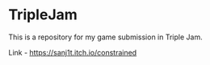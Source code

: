# TripleJam
This is a repository for my game submission in Triple Jam.

Link - https://sanj1t.itch.io/constrained
